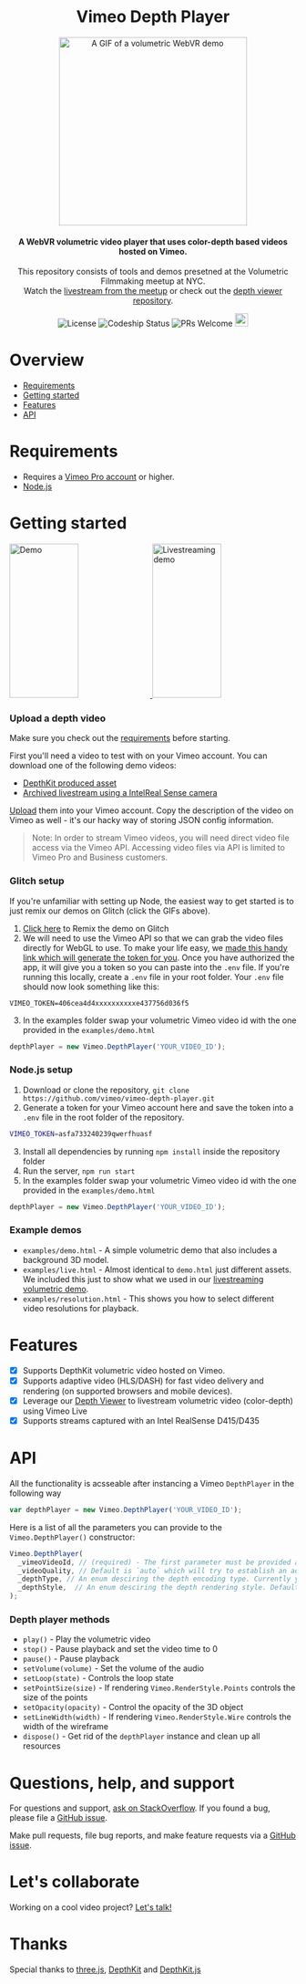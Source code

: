 <h1 align="center">Vimeo Depth Player</h1>
<p align="center">
<img src="https://i.imgur.com/xuXsLJC.gif" alt="A GIF of a volumetric WebVR demo" height="330" />
</p>

<h4 align="center">A WebVR volumetric video player that uses color-depth based videos hosted on Vimeo.</h4>
<p align="center">This repository consists of tools and demos presetned at the Volumetric Filmmaking meetup at NYC.<br> Watch the <a href="https://vimeo.com/280815263#t=7836s">livestream from the meetup</a> or check out the <a href="https://github.com/vimeo/vimeo-depth-viewer">depth viewer repository</a>.</p>

<p align="center">
  <img src="https://img.shields.io/badge/License-MIT-yellow.svg" alt="License">
  <img src="https://app.codeship.com/projects/9ce7c020-7326-0136-9217-52081b953558/status?branch=master" alt="Codeship Status" />
  <img src="https://img.shields.io/badge/PRs-welcome-brightgreen.svg?style=flat-square" alt="PRs Welcome">
  <a href="https://glitch.com/edit/#!/remix/vimeo-depth-player-playback">
    <img src="https://cdn.glitch.com/2bdfb3f8-05ef-4035-a06e-2043962a3a13%2Fremix%402x.png?1513093958726" alt="remix button" aria-label="remix" height="23" alt="Glitch">
  </a>
</p>


# Overview
- [Requirements](#requirements)
- [Getting started](#getting-started)
- [Features](#features)
- [API](#api)

# Requirements
* Requires a [Vimeo Pro account](https://vimeo.com) or higher. 
* [Node.js](https://nodejs.org)


# Getting started
<a href="https://vimeo-depth-player-playback.glitch.me/">
  <img alt="Demo" target="_blank" src="https://i.imgur.com/KB9D16o.gif" height="270" width="49%">
</a>
<a href="https://vimeo-volumetric-video-livestreaming.glitch.me">
  <img alt="Livestreaming demo" target="_blank" src="https://i.imgur.com/IO21VAX.gif" height="270" width="49%">
</a>

### Upload a depth video
Make sure you check out the [requirements](#requirements) before starting.

First you'll need a video to test with on your Vimeo account. You can download one of the following demo videos:
* [DepthKit produced asset](https://vimeo.com/279527916) 
* [Archived livestream using a IntelReal Sense camera](https://vimeo.com/280565863) 

[Upload](https://vimeo.com/upload) them into your Vimeo account. Copy the description of the video on Vimeo as well - it's our hacky way of storing JSON config information. 

> Note: In order to stream Vimeo videos, you will need direct video file access via the Vimeo API. Accessing video files via API is limited to Vimeo Pro and Business customers.

### Glitch setup
If you're unfamiliar with setting up Node, the easiest way to get started is to just remix our demos on Glitch (click the GIFs above).

1. [Click here](https://glitch.com/edit/#!/remix/vimeo-depth-player-playback) to Remix the demo on Glitch
2. We will need to use the Vimeo API so that we can grab the video files directly for WebGL to use. To make your life easy, we [made this handy link which will generate the token for you](https://vimeo-authy.herokuapp.com/auth/vimeo/webgl). Once you have authorized the app, it will give you a token so you can paste into the `.env` file. If you're running this locally, create a `.env` file in your root folder. Your `.env` file should now look something like this:
```
VIMEO_TOKEN=406cea4d4xxxxxxxxxxe437756d036f5
```
3. In the examples folder swap your volumetric Vimeo video id with the one provided in the `examples/demo.html`
```js
depthPlayer = new Vimeo.DepthPlayer('YOUR_VIDEO_ID');
```

### Node.js setup
1. Download or clone the repository, `git clone https://github.com/vimeo/vimeo-depth-player.git`
2. Generate a token for your Vimeo account here and save the token into a `.env` file in the root folder of the repository.
```sh
VIMEO_TOKEN=asfa733240239qwerfhuasf
```
3. Install all dependencies by running `npm install` inside the repository folder
4. Run the server, `npm run start`
5. In the examples folder swap your volumetric Vimeo video id with the one provided in the `examples/demo.html`
```js
depthPlayer = new Vimeo.DepthPlayer('YOUR_VIDEO_ID');
```

### Example demos
* `examples/demo.html` - A simple volumetric demo that also includes a background 3D model.
* `examples/live.html` - Almost identical to `demo.html` just different assets. We included this just to show what we used in our [livestreaming volumetric demo](https://vimeo.com/280815263#t=8395s).
* `examples/resolution.html` - This shows you how to select different video resolutions for playback.

# Features

- [x] Supports DepthKit volumetric video hosted on Vimeo.
- [x] Supports adaptive video (HLS/DASH) for fast video delivery and rendering (on supported browsers and mobile devices).
- [x] Leverage our [Depth Viewer](http://github.com/vimeo/depth-viewer) to livestream volumetric video (color-depth) using Vimeo Live
- [x] Supports streams captured with an Intel RealSense D415/D435

# API
All the functionality is acsseable after instancing a Vimeo `DepthPlayer` in the following way
```js
var depthPlayer = new Vimeo.DepthPlayer('YOUR_VIDEO_ID');
```
Here is a list of all the parameters you can provide to the `Vimeo.DepthPlayer()` constructor:
```js
Vimeo.DepthPlayer(
  _vimeoVideoId, // (required) - The first parameter must be provided and describes the Vimeo video ID
  _videoQuality, // Default is `auto` which will try to establish an adaptive stream, you can specifiy a fixed width by providing a number instead.
  _depthType, // An enum desciring the depth encoding type. Currently you can choose between `Vimeo.DepthType.DepthKit` or `Vimeo.DepthType.RealSense`.
  _depthStyle,  // An enum desciring the depth rendering style. Default is `Vimeo.RenderStyle.Points`. Optionally you can use `Vimeo.RenderStyle.Mesh` or `Vimeo.RenderStyle.Wire`.
);
```

### Depth player methods

- `play()` - Play the volumetric video
- `stop()` - Pause playback and set the video time to 0
- `pause()` - Pause playback
- `setVolume(volume)` - Set the volume of the audio
- `setLoop(state)` - Controls the loop state
- `setPointSize(size)` - If rendering `Vimeo.RenderStyle.Points` controls the size of the points
- `setOpacity(opacity)` - Control the opacity of the 3D object
- `setLineWidth(width)` - If rendering `Vimeo.RenderStyle.Wire` controls the width of the wireframe
- `dispose()` - Get rid of the `depthPlayer` instance and clean up all resources

# Questions, help, and support
For questions and support, [ask on StackOverflow](https://stackoverflow.com/questions/ask/?tags=vimeo). If you found a bug, please file a [GitHub issue](https://github.com/vimeo/vimeo-depth-player/issues).

Make pull requests, file bug reports, and make feature requests via a [GitHub issue](https://github.com/vimeo/vimeo-depth-player/issues).

# Let's collaborate
Working on a cool video project? [Let's talk!](mailto:labs@vimeo.com)

# Thanks
Special thanks to [three.js](https://github.com/mrdoob/three.js), [DepthKit](https://depthkit.tv) and [DepthKit.js](https://github.com/juniorxsound/DepthKit.js)
